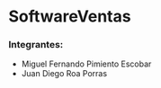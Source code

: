# SoftwareVentas

### Integrantes:  
- Miguel Fernando Pimiento Escobar  
- Juan Diego Roa Porras  


